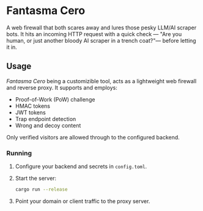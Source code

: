 # Fantasma Cero

A web firewall that both scares away and lures those pesky LLM/AI scraper bots. It hits an incoming HTTP request with a quick check — "Are you human, or just another bloody AI scraper in a trench coat?"— before letting it in.


## Usage

*Fantasma Cero* being a customizible tool, acts as a lightweight web firewall and reverse proxy. It supports and employs:

* Proof-of-Work (PoW) challenge
* HMAC tokens
* JWT tokens
* Trap endpoint detection
* Wrong and decoy content

Only verified visitors are allowed through to the configured backend.

### Running

1. Configure your backend and secrets in `config.toml`.
2. Start the server:

   ```bash
   cargo run --release
   ```
3. Point your domain or client traffic to the proxy server.
